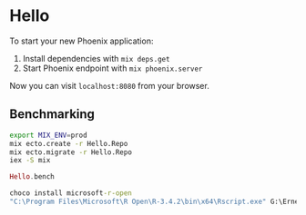 # Hello

To start your new Phoenix application:

1. Install dependencies with `mix deps.get`
2. Start Phoenix endpoint with `mix phoenix.server`

Now you can visit `localhost:8080` from your browser.

## Benchmarking

```bash
export MIX_ENV=prod
mix ecto.create -r Hello.Repo
mix ecto.migrate -r Hello.Repo
iex -S mix
```

```elixir
Hello.bench
```

```bat
choco install microsoft-r-open
"C:\Program Files\Microsoft\R Open\R-3.4.2\bin\x64\Rscript.exe" G:\Ernest\database_cache_benchmark\deps\basho_bench\priv\summary.r -i G:\Ernest\database_cache_benchmark\tests\20171128_123841\
```